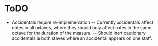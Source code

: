 # ToDO

- Accidentals require re-implementation
-- Currently accidentals affect notes in all octaves, where they should only affect notes in the same octave for the duration of the measure.
-- Should inert cautionary accidentals in both staves where an accidental appears on one staff.